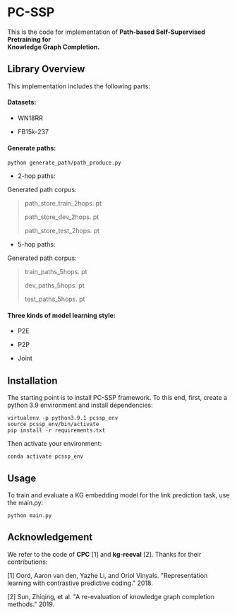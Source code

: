 # **PC-SSP**

This is the code for implementation of **Path-based Self-Supervised Pretraining for\
Knowledge Graph Completion.**

## **Library Overview**

This implementation includes the following parts:

#### Datasets:

*   WN18RR

*   FB15k-237

#### Generate paths:

    python generate_path/path_produce.py

*   2-hop paths:

Generated path corpus:

> path\_store\_train\_2hops. pt
>
> path\_store\_dev\_2hops. pt
>
> path\_store\_test\_2hops. pt

*   5-hop paths:

Generated path corpus:

> train\_paths\_5hops. pt
>
> dev\_paths\_5hops. pt
>
> test\_paths\_5hops. pt



#### **Three kinds of model learning style:**

*   P2E

*   P2P

*   Joint

## **Installation**

The starting point is to install PC-SSP framework. To this end, first, create a python 3.9 environment and install dependencies:

    virtualenv -p python3.9.1 pcssp_env
    source pcssp_env/bin/activate
    pip install -r requirements.txt

Then activate your environment:

    conda activate pcssp_env

## **Usage**

To train and evaluate a KG embedding model for the link prediction task, use the main.py:

    python main.py 


## **Acknowledgement**

We refer to the code of **CPC** \[1] and **kg-reeval** \[2]. Thanks for their contributions:


\[1] Oord, Aaron van den, Yazhe Li, and Oriol Vinyals. "Representation learning with contrastive predictive coding." 2018.

\[2] Sun, Zhiqing, et al. "A re-evaluation of knowledge graph completion methods." 2019.



